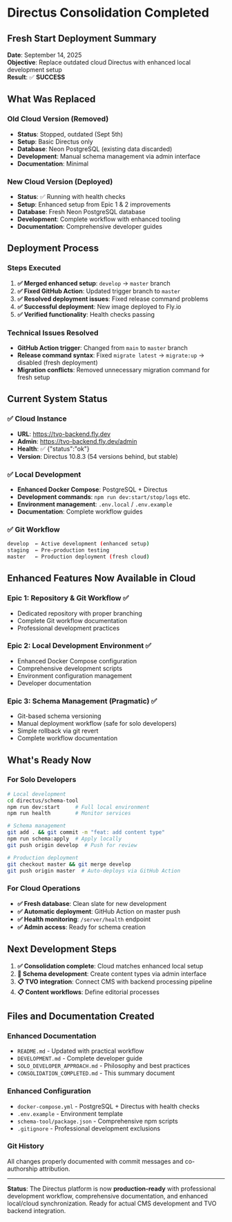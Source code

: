 # Directus Consolidation Completed

## Fresh Start Deployment Summary

**Date**: September 14, 2025  
**Objective**: Replace outdated cloud Directus with enhanced local development setup  
**Result**: ✅ **SUCCESS**

## What Was Replaced

### **Old Cloud Version (Removed)**
- **Status**: Stopped, outdated (Sept 5th)
- **Setup**: Basic Directus only
- **Database**: Neon PostgreSQL (existing data discarded)
- **Development**: Manual schema management via admin interface
- **Documentation**: Minimal

### **New Cloud Version (Deployed)**
- **Status**: ✅ Running with health checks
- **Setup**: Enhanced setup from Epic 1 & 2 improvements
- **Database**: Fresh Neon PostgreSQL database 
- **Development**: Complete workflow with enhanced tooling
- **Documentation**: Comprehensive developer guides

## Deployment Process

### **Steps Executed**
1. **✅ Merged enhanced setup**: `develop` → `master` branch
2. **✅ Fixed GitHub Action**: Updated trigger branch to `master`  
3. **✅ Resolved deployment issues**: Fixed release command problems
4. **✅ Successful deployment**: New image deployed to Fly.io
5. **✅ Verified functionality**: Health checks passing

### **Technical Issues Resolved**
- **GitHub Action trigger**: Changed from `main` to `master` branch
- **Release command syntax**: Fixed `migrate latest` → `migrate:up` → disabled (fresh deployment)
- **Migration conflicts**: Removed unnecessary migration command for fresh setup

## Current System Status

### **✅ Cloud Instance**
- **URL**: https://tvo-backend.fly.dev
- **Admin**: https://tvo-backend.fly.dev/admin
- **Health**: ✅ {"status":"ok"}
- **Version**: Directus 10.8.3 (54 versions behind, but stable)

### **✅ Local Development**
- **Enhanced Docker Compose**: PostgreSQL + Directus
- **Development commands**: `npm run dev:start/stop/logs` etc.
- **Environment management**: `.env.local` / `.env.example`
- **Documentation**: Complete workflow guides

### **✅ Git Workflow**
```bash
develop  ← Active development (enhanced setup)
staging  ← Pre-production testing
master   ← Production deployment (fresh cloud)
```

## Enhanced Features Now Available in Cloud

### **Epic 1: Repository & Git Workflow** ✅
- Dedicated repository with proper branching
- Complete Git workflow documentation
- Professional development practices

### **Epic 2: Local Development Environment** ✅  
- Enhanced Docker Compose configuration
- Comprehensive development scripts
- Environment configuration management
- Developer documentation

### **Epic 3: Schema Management (Pragmatic)** ✅
- Git-based schema versioning
- Manual deployment workflow (safe for solo developers)
- Simple rollback via git revert
- Complete workflow documentation

## What's Ready Now

### **For Solo Developers**
```bash
# Local development
cd directus/schema-tool
npm run dev:start     # Full local environment
npm run health        # Monitor services  

# Schema management
git add . && git commit -m "feat: add content type"
npm run schema:apply  # Apply locally
git push origin develop  # Push for review

# Production deployment  
git checkout master && git merge develop
git push origin master  # Auto-deploys via GitHub Action
```

### **For Cloud Operations**
- **✅ Fresh database**: Clean slate for new development
- **✅ Automatic deployment**: GitHub Action on master push  
- **✅ Health monitoring**: `/server/health` endpoint
- **✅ Admin access**: Ready for schema creation

## Next Development Steps

1. **✅ Consolidation complete**: Cloud matches enhanced local setup
2. **🔄 Schema development**: Create content types via admin interface
3. **📋 TVO integration**: Connect CMS with backend processing pipeline  
4. **📋 Content workflows**: Define editorial processes

## Files and Documentation Created

### **Enhanced Documentation**
- `README.md` - Updated with practical workflow
- `DEVELOPMENT.md` - Complete developer guide  
- `SOLO_DEVELOPER_APPROACH.md` - Philosophy and best practices
- `CONSOLIDATION_COMPLETED.md` - This summary document

### **Enhanced Configuration**  
- `docker-compose.yml` - PostgreSQL + Directus with health checks
- `.env.example` - Environment template
- `schema-tool/package.json` - Comprehensive npm scripts
- `.gitignore` - Professional development exclusions

### **Git History**
All changes properly documented with commit messages and co-authorship attribution.

---

**Status**: The Directus platform is now **production-ready** with professional development workflow, comprehensive documentation, and enhanced local/cloud synchronization. Ready for actual CMS development and TVO backend integration.